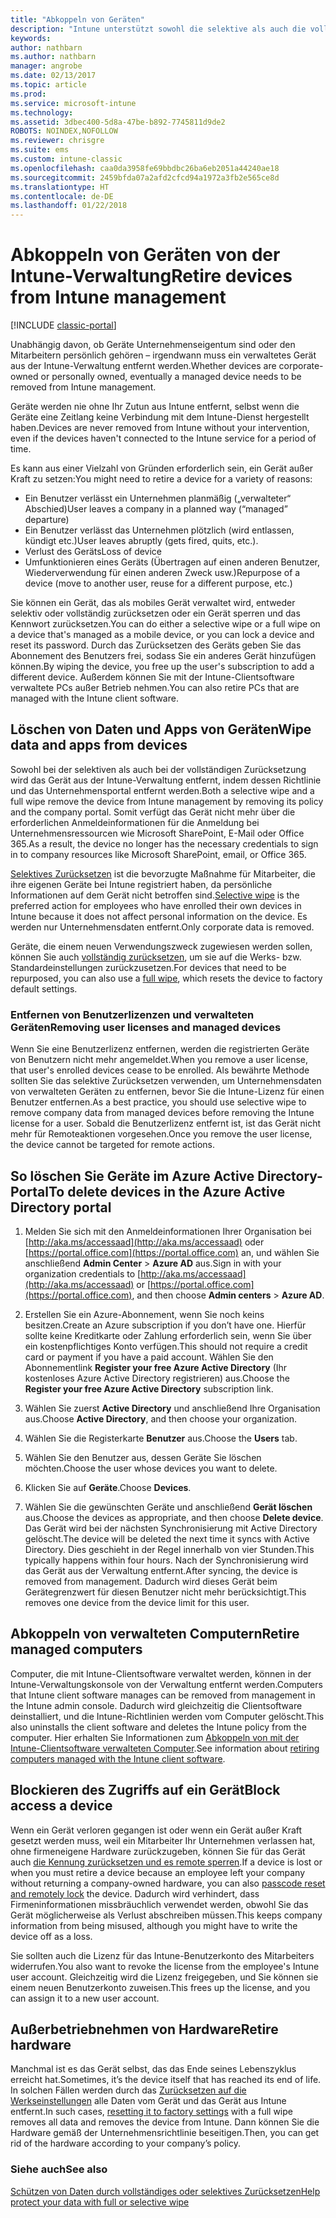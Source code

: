 ```yaml
---
title: "Abkoppeln von Geräten"
description: "Intune unterstützt sowohl die selektive als auch die vollständige Zurücksetzung, um das Gerät aus der Intune-Verwaltung zu entfernen, indem die Richtlinie und das Unternehmensportal entfernt werden."
keywords: 
author: nathbarn
ms.author: nathbarn
manager: angrobe
ms.date: 02/13/2017
ms.topic: article
ms.prod: 
ms.service: microsoft-intune
ms.technology: 
ms.assetid: 3dbec400-5d8a-47be-b892-7745811d9de2
ROBOTS: NOINDEX,NOFOLLOW
ms.reviewer: chrisgre
ms.suite: ems
ms.custom: intune-classic
ms.openlocfilehash: caa0da3958fe69bbdbc26ba6eb2051a44240ae18
ms.sourcegitcommit: 2459bfda07a2afd2cfcd94a1972a3fb2e565ce8d
ms.translationtype: HT
ms.contentlocale: de-DE
ms.lasthandoff: 01/22/2018
---
```

# <a name="retire-devices-from-intune-management"></a><span data-ttu-id="71644-103">Abkoppeln von Geräten von der Intune-Verwaltung</span><span class="sxs-lookup"><span data-stu-id="71644-103">Retire devices from Intune management</span></span>

[!INCLUDE [classic-portal](../includes/classic-portal.md)]

<span data-ttu-id="71644-104">Unabhängig davon, ob Geräte Unternehmenseigentum sind oder den Mitarbeitern persönlich gehören – irgendwann muss ein verwaltetes Gerät aus der Intune-Verwaltung entfernt werden.</span><span class="sxs-lookup"><span data-stu-id="71644-104">Whether devices are corporate-owned or personally owned, eventually a managed device needs to be removed from Intune management.</span></span>

<span data-ttu-id="71644-105">Geräte werden nie ohne Ihr Zutun aus Intune entfernt, selbst wenn die Geräte eine Zeitlang keine Verbindung mit dem Intune-Dienst hergestellt haben.</span><span class="sxs-lookup"><span data-stu-id="71644-105">Devices are never removed from Intune without your intervention, even if the devices haven't connected to the Intune service for a period of time.</span></span>

<span data-ttu-id="71644-106">Es kann aus einer Vielzahl von Gründen erforderlich sein, ein Gerät außer Kraft zu setzen:</span><span class="sxs-lookup"><span data-stu-id="71644-106">You might need to retire a device for a variety of reasons:</span></span>

-   <span data-ttu-id="71644-107">Ein Benutzer verlässt ein Unternehmen planmäßig („verwalteter“ Abschied)</span><span class="sxs-lookup"><span data-stu-id="71644-107">User leaves a company in a planned way (“managed” departure)</span></span>
-   <span data-ttu-id="71644-108">Ein Benutzer verlässt das Unternehmen plötzlich (wird entlassen, kündigt etc.)</span><span class="sxs-lookup"><span data-stu-id="71644-108">User leaves abruptly (gets fired, quits, etc.).</span></span>
-   <span data-ttu-id="71644-109">Verlust des Geräts</span><span class="sxs-lookup"><span data-stu-id="71644-109">Loss of device</span></span>
-   <span data-ttu-id="71644-110">Umfunktionieren eines Geräts (Übertragen auf einen anderen Benutzer, Wiederverwendung für einen anderen Zweck usw.)</span><span class="sxs-lookup"><span data-stu-id="71644-110">Repurpose of a device (move to another user, reuse for a different purpose, etc.)</span></span>

<span data-ttu-id="71644-111">Sie können ein Gerät, das als mobiles Gerät verwaltet wird, entweder selektiv oder vollständig zurücksetzen oder ein Gerät sperren und das Kennwort zurücksetzen.</span><span class="sxs-lookup"><span data-stu-id="71644-111">You can do either a selective wipe or a full wipe on a device that's managed as a mobile device, or you can lock a device and reset its password.</span></span> <span data-ttu-id="71644-112">Durch das Zurücksetzen des Geräts geben Sie das Abonnement des Benutzers frei, sodass Sie ein anderes Gerät hinzufügen können.</span><span class="sxs-lookup"><span data-stu-id="71644-112">By wiping the device, you free up the user's subscription to add a different device.</span></span> <span data-ttu-id="71644-113">Außerdem können Sie mit der Intune-Clientsoftware verwaltete PCs außer Betrieb nehmen.</span><span class="sxs-lookup"><span data-stu-id="71644-113">You can also retire PCs that are managed with the Intune client software.</span></span>

## <a name="wipe-data-and-apps-from-devices"></a><span data-ttu-id="71644-114">Löschen von Daten und Apps von Geräten</span><span class="sxs-lookup"><span data-stu-id="71644-114">Wipe data and apps from devices</span></span>
<span data-ttu-id="71644-115">Sowohl bei der selektiven als auch bei der vollständigen Zurücksetzung wird das Gerät aus der Intune-Verwaltung entfernt, indem dessen Richtlinie und das Unternehmensportal entfernt werden.</span><span class="sxs-lookup"><span data-stu-id="71644-115">Both a selective wipe and a full wipe remove the device from Intune management by removing its policy and the company portal.</span></span> <span data-ttu-id="71644-116">Somit verfügt das Gerät nicht mehr über die erforderlichen Anmeldeinformationen für die Anmeldung bei Unternehmensressourcen wie Microsoft SharePoint, E-Mail oder Office 365.</span><span class="sxs-lookup"><span data-stu-id="71644-116">As a result, the device no longer has the necessary credentials to sign in to company resources like Microsoft SharePoint, email, or Office 365.</span></span>

<span data-ttu-id="71644-117">[Selektives Zurücksetzen](use-remote-wipe-to-help-protect-data-using-microsoft-intune.md#selective-wipe) ist die bevorzugte Maßnahme für Mitarbeiter, die ihre eigenen Geräte bei Intune registriert haben, da persönliche Informationen auf dem Gerät nicht betroffen sind.</span><span class="sxs-lookup"><span data-stu-id="71644-117">[Selective wipe](use-remote-wipe-to-help-protect-data-using-microsoft-intune.md#selective-wipe) is the preferred action for employees who have enrolled their own devices in Intune because it does not affect personal information on the device.</span></span> <span data-ttu-id="71644-118">Es werden nur Unternehmensdaten entfernt.</span><span class="sxs-lookup"><span data-stu-id="71644-118">Only corporate data is removed.</span></span>

<span data-ttu-id="71644-119">Geräte, die einem neuen Verwendungszweck zugewiesen werden sollen, können Sie auch [vollständig zurücksetzen](use-remote-wipe-to-help-protect-data-using-microsoft-intune.md#full-wipe), um sie auf die Werks- bzw. Standardeinstellungen zurückzusetzen.</span><span class="sxs-lookup"><span data-stu-id="71644-119">For devices that need to be repurposed, you can also use a [full wipe](use-remote-wipe-to-help-protect-data-using-microsoft-intune.md#full-wipe), which resets the device to factory default settings.</span></span>

### <a name="removing-user-licenses-and-managed-devices"></a><span data-ttu-id="71644-120">Entfernen von Benutzerlizenzen und verwalteten Geräten</span><span class="sxs-lookup"><span data-stu-id="71644-120">Removing user licenses and managed devices</span></span>
<span data-ttu-id="71644-121">Wenn Sie eine Benutzerlizenz entfernen, werden die registrierten Geräte von Benutzern nicht mehr angemeldet.</span><span class="sxs-lookup"><span data-stu-id="71644-121">When you remove a user license, that user's enrolled devices cease to be enrolled.</span></span> <span data-ttu-id="71644-122">Als bewährte Methode sollten Sie das selektive Zurücksetzen verwenden, um Unternehmensdaten von verwalteten Geräten zu entfernen, bevor Sie die Intune-Lizenz für einen Benutzer entfernen.</span><span class="sxs-lookup"><span data-stu-id="71644-122">As a best practice, you should use selective wipe to remove company data from managed devices before removing the Intune license for a user.</span></span> <span data-ttu-id="71644-123">Sobald die Benutzerlizenz entfernt ist, ist das Gerät nicht mehr für Remoteaktionen vorgesehen.</span><span class="sxs-lookup"><span data-stu-id="71644-123">Once you remove the user license, the device cannot be targeted for remote actions.</span></span>

## <a name="to-delete-devices-in-the-azure-active-directory-portal"></a><span data-ttu-id="71644-124">So löschen Sie Geräte im Azure Active Directory-Portal</span><span class="sxs-lookup"><span data-stu-id="71644-124">To delete devices in the Azure Active Directory portal</span></span>

1.  <span data-ttu-id="71644-125">Melden Sie sich mit den Anmeldeinformationen Ihrer Organisation bei [http://aka.ms/accessaad](http://aka.ms/accessaad) oder [https://portal.office.com](https://portal.office.com) an, und wählen Sie anschließend **Admin Center** &gt; **Azure AD** aus.</span><span class="sxs-lookup"><span data-stu-id="71644-125">Sign in with your organization credentials to [http://aka.ms/accessaad](http://aka.ms/accessaad) or [https://portal.office.com](https://portal.office.com), and then choose **Admin centers** &gt; **Azure AD**.</span></span>

2.  <span data-ttu-id="71644-126">Erstellen Sie ein Azure-Abonnement, wenn Sie noch keins besitzen.</span><span class="sxs-lookup"><span data-stu-id="71644-126">Create an Azure subscription if you don’t have one.</span></span> <span data-ttu-id="71644-127">Hierfür sollte keine Kreditkarte oder Zahlung erforderlich sein, wenn Sie über ein kostenpflichtiges Konto verfügen.</span><span class="sxs-lookup"><span data-stu-id="71644-127">This should not require a credit card or payment if you have a paid account.</span></span> <span data-ttu-id="71644-128">Wählen Sie den Abonnementlink **Register your free Azure Active Directory** (Ihr kostenloses Azure Active Directory registrieren) aus.</span><span class="sxs-lookup"><span data-stu-id="71644-128">Choose the **Register your free Azure Active Directory** subscription link.</span></span>

4.  <span data-ttu-id="71644-129">Wählen Sie zuerst **Active Directory** und anschließend Ihre Organisation aus.</span><span class="sxs-lookup"><span data-stu-id="71644-129">Choose **Active Directory**, and then choose your organization.</span></span>

5.  <span data-ttu-id="71644-130">Wählen Sie die Registerkarte **Benutzer** aus.</span><span class="sxs-lookup"><span data-stu-id="71644-130">Choose the **Users** tab.</span></span>

6.  <span data-ttu-id="71644-131">Wählen Sie den Benutzer aus, dessen Geräte Sie löschen möchten.</span><span class="sxs-lookup"><span data-stu-id="71644-131">Choose the user whose devices you want to delete.</span></span>

7.  <span data-ttu-id="71644-132">Klicken Sie auf **Geräte**.</span><span class="sxs-lookup"><span data-stu-id="71644-132">Choose **Devices**.</span></span>

8.  <span data-ttu-id="71644-133">Wählen Sie die gewünschten Geräte und anschließend **Gerät löschen** aus.</span><span class="sxs-lookup"><span data-stu-id="71644-133">Choose the devices as appropriate, and then choose **Delete device**.</span></span> <span data-ttu-id="71644-134">Das Gerät wird bei der nächsten Synchronisierung mit Active Directory gelöscht.</span><span class="sxs-lookup"><span data-stu-id="71644-134">The device will be deleted the next time it syncs with Active Directory.</span></span> <span data-ttu-id="71644-135">Dies geschieht in der Regel innerhalb von vier Stunden.</span><span class="sxs-lookup"><span data-stu-id="71644-135">This typically happens within four hours.</span></span> <span data-ttu-id="71644-136">Nach der Synchronisierung wird das Gerät aus der Verwaltung entfernt.</span><span class="sxs-lookup"><span data-stu-id="71644-136">After syncing, the device is removed from management.</span></span> <span data-ttu-id="71644-137">Dadurch wird dieses Gerät beim Gerätegrenzwert für diesen Benutzer nicht mehr berücksichtigt.</span><span class="sxs-lookup"><span data-stu-id="71644-137">This removes one device from the device limit for this user.</span></span>

## <a name="retire-managed-computers"></a><span data-ttu-id="71644-138">Abkoppeln von verwalteten Computern</span><span class="sxs-lookup"><span data-stu-id="71644-138">Retire managed computers</span></span>
<span data-ttu-id="71644-139">Computer, die mit Intune-Clientsoftware verwaltet werden, können in der Intune-Verwaltungskonsole von der Verwaltung entfernt werden.</span><span class="sxs-lookup"><span data-stu-id="71644-139">Computers that Intune client software manages can be removed from management in the Intune admin console.</span></span> <span data-ttu-id="71644-140">Dadurch wird gleichzeitig die Clientsoftware deinstalliert, und die Intune-Richtlinien werden vom Computer gelöscht.</span><span class="sxs-lookup"><span data-stu-id="71644-140">This also uninstalls the client software and deletes the Intune policy from the computer.</span></span> <span data-ttu-id="71644-141">Hier erhalten Sie Informationen zum [Abkoppeln von mit der Intune-Clientsoftware verwalteten Computer](retire-a-windows-pc-with-microsoft-intune.md).</span><span class="sxs-lookup"><span data-stu-id="71644-141">See information about [retiring computers managed with the Intune client software](retire-a-windows-pc-with-microsoft-intune.md).</span></span>

## <a name="block-access-a-device"></a><span data-ttu-id="71644-142">Blockieren des Zugriffs auf ein Gerät</span><span class="sxs-lookup"><span data-stu-id="71644-142">Block access a device</span></span>
<span data-ttu-id="71644-143">Wenn ein Gerät verloren gegangen ist oder wenn ein Gerät außer Kraft gesetzt werden muss, weil ein Mitarbeiter Ihr Unternehmen verlassen hat, ohne firmeneigene Hardware zurückzugeben, können Sie für das Gerät auch [die Kennung zurücksetzen und es remote sperren](use-remote-lock-and-passcode-reset-in-microsoft-intune.md).</span><span class="sxs-lookup"><span data-stu-id="71644-143">If a device is lost or when you must retire a device because an employee left your company without returning a company-owned hardware, you can also [passcode reset and remotely lock](use-remote-lock-and-passcode-reset-in-microsoft-intune.md) the device.</span></span> <span data-ttu-id="71644-144">Dadurch wird verhindert, dass Firmeninformationen missbräuchlich verwendet werden, obwohl Sie das Gerät möglicherweise als Verlust abschreiben müssen.</span><span class="sxs-lookup"><span data-stu-id="71644-144">This keeps company information from being misused, although you might have to write the device off as a loss.</span></span>

<span data-ttu-id="71644-145">Sie sollten auch die Lizenz für das Intune-Benutzerkonto des Mitarbeiters widerrufen.</span><span class="sxs-lookup"><span data-stu-id="71644-145">You also want to revoke the license from the employee's Intune user account.</span></span> <span data-ttu-id="71644-146">Gleichzeitig wird die Lizenz freigegeben, und Sie können sie einem neuen Benutzerkonto zuweisen.</span><span class="sxs-lookup"><span data-stu-id="71644-146">This frees up the license, and you can assign it to a new user account.</span></span>

## <a name="retire-hardware"></a><span data-ttu-id="71644-147">Außerbetriebnehmen von Hardware</span><span class="sxs-lookup"><span data-stu-id="71644-147">Retire hardware</span></span>
<span data-ttu-id="71644-148">Manchmal ist es das Gerät selbst, das das Ende seines Lebenszyklus erreicht hat.</span><span class="sxs-lookup"><span data-stu-id="71644-148">Sometimes, it’s the device itself that has reached its end of life.</span></span> <span data-ttu-id="71644-149">In solchen Fällen werden durch das [Zurücksetzen auf die Werkseinstellungen](use-remote-wipe-to-help-protect-data-using-microsoft-intune.md) alle Daten vom Gerät und das Gerät aus Intune entfernt.</span><span class="sxs-lookup"><span data-stu-id="71644-149">In such cases, [resetting it to factory settings](use-remote-wipe-to-help-protect-data-using-microsoft-intune.md) with a full wipe removes all data and removes the device from Intune.</span></span> <span data-ttu-id="71644-150">Dann können Sie die Hardware gemäß der Unternehmensrichtlinie beseitigen.</span><span class="sxs-lookup"><span data-stu-id="71644-150">Then, you can get rid of the hardware according to your company’s policy.</span></span>

### <a name="see-also"></a><span data-ttu-id="71644-151">Siehe auch</span><span class="sxs-lookup"><span data-stu-id="71644-151">See also</span></span>
[<span data-ttu-id="71644-152">Schützen von Daten durch vollständiges oder selektives Zurücksetzen</span><span class="sxs-lookup"><span data-stu-id="71644-152">Help protect your data with full or selective wipe</span></span>](use-remote-wipe-to-help-protect-data-using-microsoft-intune.md)
